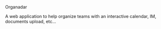 Organadar

A web application to help organize teams with an interactive calendar, IM, documents upload, etc...
